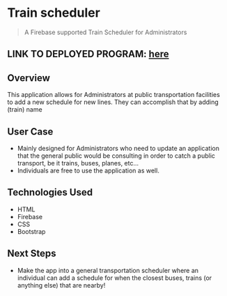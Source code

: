 # Train scheduler
>A Firebase supported Train Scheduler for Administrators
## LINK TO DEPLOYED PROGRAM: [here](https://redricasa.github.io/Train-Scheduler/) 
## Overview
This application allows for Administrators at public transportation facilities to add a new schedule for new lines. They can accomplish that by adding (train) name 
## User Case
- Mainly designed for Administrators who need to update an application that the general public would be consulting in order to catch a public transport, be it trains, buses, planes, etc...
- Individuals are free to use the application as well. 
## Technologies Used
- HTML
- Firebase
- CSS
- Bootstrap
## Next Steps
- Make the app into a general transportation scheduler where an individual can add a schedule for when the closest buses, trains (or anything else) that are nearby!
